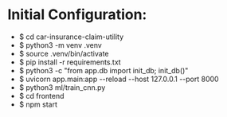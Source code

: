 # Initial Configuration:

- $ cd car-insurance-claim-utility
- $ python3 -m venv .venv
- $ source .venv/bin/activate
- $ pip install -r requirements.txt
- $ python3 -c "from app.db import init_db; init_db()"
- $ uvicorn app.main:app --reload --host 127.0.0.1 --port 8000
- $ python3 ml/train_cnn.py
- $ cd frontend
- $ npm start
